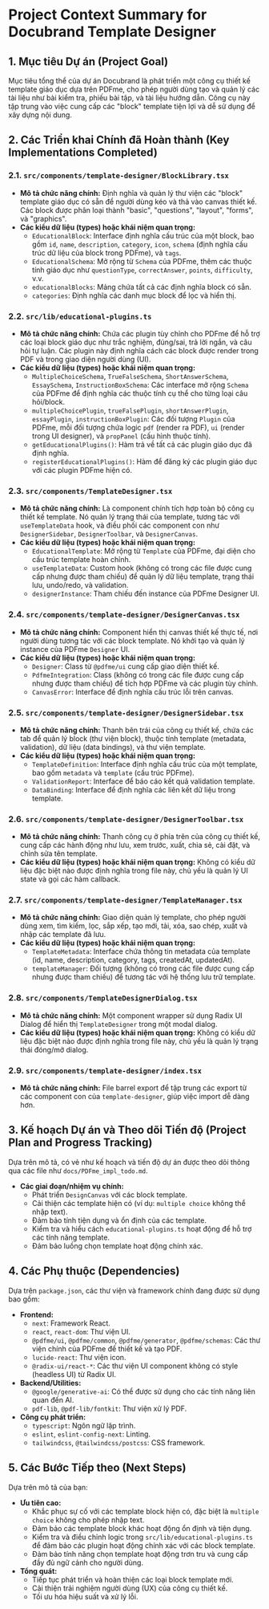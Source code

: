 # Project Context Summary for Docubrand Template Designer

## 1. Mục tiêu Dự án (Project Goal)
Mục tiêu tổng thể của dự án Docubrand là phát triển một công cụ thiết kế template giáo dục dựa trên PDFme, cho phép người dùng tạo và quản lý các tài liệu như bài kiểm tra, phiếu bài tập, và tài liệu hướng dẫn. Công cụ này tập trung vào việc cung cấp các "block" template tiện lợi và dễ sử dụng để xây dựng nội dung.

## 2. Các Triển khai Chính đã Hoàn thành (Key Implementations Completed)

### 2.1. `src/components/template-designer/BlockLibrary.tsx`
- **Mô tả chức năng chính:** Định nghĩa và quản lý thư viện các "block" template giáo dục có sẵn để người dùng kéo và thả vào canvas thiết kế. Các block được phân loại thành "basic", "questions", "layout", "forms", và "graphics".
- **Các kiểu dữ liệu (types) hoặc khái niệm quan trọng:**
    - `EducationalBlock`: Interface định nghĩa cấu trúc của một block, bao gồm `id`, `name`, `description`, `category`, `icon`, `schema` (định nghĩa cấu trúc dữ liệu của block trong PDFme), và `tags`.
    - `EducationalSchema`: Mở rộng từ `Schema` của PDFme, thêm các thuộc tính giáo dục như `questionType`, `correctAnswer`, `points`, `difficulty`, v.v.
    - `educationalBlocks`: Mảng chứa tất cả các định nghĩa block có sẵn.
    - `categories`: Định nghĩa các danh mục block để lọc và hiển thị.

### 2.2. `src/lib/educational-plugins.ts`
- **Mô tả chức năng chính:** Chứa các plugin tùy chỉnh cho PDFme để hỗ trợ các loại block giáo dục như trắc nghiệm, đúng/sai, trả lời ngắn, và câu hỏi tự luận. Các plugin này định nghĩa cách các block được render trong PDF và trong giao diện người dùng (UI).
- **Các kiểu dữ liệu (types) hoặc khái niệm quan trọng:**
    - `MultipleChoiceSchema`, `TrueFalseSchema`, `ShortAnswerSchema`, `EssaySchema`, `InstructionBoxSchema`: Các interface mở rộng `Schema` của PDFme để định nghĩa các thuộc tính cụ thể cho từng loại câu hỏi/block.
    - `multipleChoicePlugin`, `trueFalsePlugin`, `shortAnswerPlugin`, `essayPlugin`, `instructionBoxPlugin`: Các đối tượng `Plugin` của PDFme, mỗi đối tượng chứa logic `pdf` (render ra PDF), `ui` (render trong UI designer), và `propPanel` (cấu hình thuộc tính).
    - `getEducationalPlugins()`: Hàm trả về tất cả các plugin giáo dục đã định nghĩa.
    - `registerEducationalPlugins()`: Hàm để đăng ký các plugin giáo dục với các plugin PDFme hiện có.

### 2.3. `src/components/TemplateDesigner.tsx`
- **Mô tả chức năng chính:** Là component chính tích hợp toàn bộ công cụ thiết kế template. Nó quản lý trạng thái của template, tương tác với `useTemplateData` hook, và điều phối các component con như `DesignerSidebar`, `DesignerToolbar`, và `DesignerCanvas`.
- **Các kiểu dữ liệu (types) hoặc khái niệm quan trọng:**
    - `EducationalTemplate`: Mở rộng từ `Template` của PDFme, đại diện cho cấu trúc template hoàn chỉnh.
    - `useTemplateData`: Custom hook (không có trong các file được cung cấp nhưng được tham chiếu) để quản lý dữ liệu template, trạng thái lưu, undo/redo, và validation.
    - `designerInstance`: Tham chiếu đến instance của PDFme Designer UI.

### 2.4. `src/components/template-designer/DesignerCanvas.tsx`
- **Mô tả chức năng chính:** Component hiển thị canvas thiết kế thực tế, nơi người dùng tương tác với các block template. Nó khởi tạo và quản lý instance của PDFme `Designer` UI.
- **Các kiểu dữ liệu (types) hoặc khái niệm quan trọng:**
    - `Designer`: Class từ `@pdfme/ui` cung cấp giao diện thiết kế.
    - `PdfmeIntegration`: Class (không có trong các file được cung cấp nhưng được tham chiếu) để tích hợp PDFme và các plugin tùy chỉnh.
    - `CanvasError`: Interface để định nghĩa cấu trúc lỗi trên canvas.

### 2.5. `src/components/template-designer/DesignerSidebar.tsx`
- **Mô tả chức năng chính:** Thanh bên trái của công cụ thiết kế, chứa các tab để quản lý block (thư viện block), thuộc tính template (metadata, validation), dữ liệu (data bindings), và thư viện template.
- **Các kiểu dữ liệu (types) hoặc khái niệm quan trọng:**
    - `TemplateDefinition`: Interface định nghĩa cấu trúc của một template, bao gồm `metadata` và `template` (cấu trúc PDFme).
    - `ValidationReport`: Interface để báo cáo kết quả validation template.
    - `DataBinding`: Interface để định nghĩa các liên kết dữ liệu trong template.

### 2.6. `src/components/template-designer/DesignerToolbar.tsx`
- **Mô tả chức năng chính:** Thanh công cụ ở phía trên của công cụ thiết kế, cung cấp các hành động như lưu, xem trước, xuất, chia sẻ, cài đặt, và chỉnh sửa tên template.
- **Các kiểu dữ liệu (types) hoặc khái niệm quan trọng:** Không có kiểu dữ liệu đặc biệt nào được định nghĩa trong file này, chủ yếu là quản lý UI state và gọi các hàm callback.

### 2.7. `src/components/template-designer/TemplateManager.tsx`
- **Mô tả chức năng chính:** Giao diện quản lý template, cho phép người dùng xem, tìm kiếm, lọc, sắp xếp, tạo mới, tải, xóa, sao chép, xuất và nhập các template đã lưu.
- **Các kiểu dữ liệu (types) hoặc khái niệm quan trọng:**
    - `TemplateMetadata`: Interface chứa thông tin metadata của template (id, name, description, category, tags, createdAt, updatedAt).
    - `templateManager`: Đối tượng (không có trong các file được cung cấp nhưng được tham chiếu) để tương tác với hệ thống lưu trữ template.

### 2.8. `src/components/TemplateDesignerDialog.tsx`
- **Mô tả chức năng chính:** Một component wrapper sử dụng Radix UI Dialog để hiển thị `TemplateDesigner` trong một modal dialog.
- **Các kiểu dữ liệu (types) hoặc khái niệm quan trọng:** Không có kiểu dữ liệu đặc biệt nào được định nghĩa trong file này, chủ yếu là quản lý trạng thái đóng/mở dialog.

### 2.9. `src/components/template-designer/index.tsx`
- **Mô tả chức năng chính:** File barrel export để tập trung các export từ các component con của `template-designer`, giúp việc import dễ dàng hơn.

## 3. Kế hoạch Dự án và Theo dõi Tiến độ (Project Plan and Progress Tracking)
Dựa trên mô tả, có vẻ như kế hoạch và tiến độ dự án được theo dõi thông qua các file như `docs/PDFme_impl_todo.md`.
- **Các giai đoạn/nhiệm vụ chính:**
    - Phát triển `DesignCanvas` với các block template.
    - Cải thiện các template hiện có (ví dụ: `multiple choice` không thể nhập text).
    - Đảm bảo tính tiện dụng và ổn định của các template.
    - Kiểm tra và hiểu cách `educational-plugins.ts` hoạt động để hỗ trợ các tính năng template.
    - Đảm bảo luồng chọn template hoạt động chính xác.

## 4. Các Phụ thuộc (Dependencies)
Dựa trên `package.json`, các thư viện và framework chính đang được sử dụng bao gồm:
- **Frontend:**
    - `next`: Framework React.
    - `react`, `react-dom`: Thư viện UI.
    - `@pdfme/ui`, `@pdfme/common`, `@pdfme/generator`, `@pdfme/schemas`: Các thư viện chính của PDFme để thiết kế và tạo PDF.
    - `lucide-react`: Thư viện icon.
    - `@radix-ui/react-*`: Các thư viện UI component không có style (headless UI) từ Radix UI.
- **Backend/Utilities:**
    - `@google/generative-ai`: Có thể được sử dụng cho các tính năng liên quan đến AI.
    - `pdf-lib`, `@pdf-lib/fontkit`: Thư viện xử lý PDF.
- **Công cụ phát triển:**
    - `typescript`: Ngôn ngữ lập trình.
    - `eslint`, `eslint-config-next`: Linting.
    - `tailwindcss`, `@tailwindcss/postcss`: CSS framework.

## 5. Các Bước Tiếp theo (Next Steps)
Dựa trên mô tả của bạn:
- **Ưu tiên cao:**
    - Khắc phục sự cố với các template block hiện có, đặc biệt là `multiple choice` không cho phép nhập text.
    - Đảm bảo các template block khác hoạt động ổn định và tiện dụng.
    - Kiểm tra và điều chỉnh logic trong `src/lib/educational-plugins.ts` để đảm bảo các plugin hoạt động chính xác với các block template.
    - Đảm bảo tính năng chọn template hoạt động trơn tru và cung cấp đầy đủ ngữ cảnh cho người dùng.
- **Tổng quát:**
    - Tiếp tục phát triển và hoàn thiện các loại block template mới.
    - Cải thiện trải nghiệm người dùng (UX) của công cụ thiết kế.
    - Tối ưu hóa hiệu suất và xử lý lỗi.
